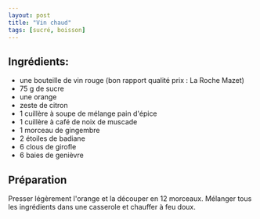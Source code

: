 ```yaml
---
layout: post
title: "Vin chaud"
tags: [sucré, boisson]
---
```


## Ingrédients:
* une bouteille de vin rouge (bon rapport qualité prix : La Roche Mazet)
* 75 g de sucre
* une orange
* zeste de citron
* 1 cuillère à soupe de mélange pain d'épice
* 1 cuillère à café de noix de muscade
* 1 morceau de gingembre
* 2 étoiles de badiane
* 6 clous de girofle
* 6 baies de genièvre

## Préparation

Presser légèrement l'orange et la découper en 12 morceaux. Mélanger tous les ingrédients dans une casserole et chauffer à feu doux.
